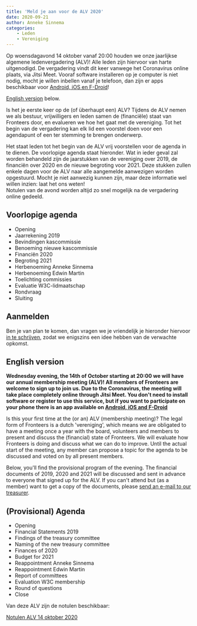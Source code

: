 ```yaml
---
title: 'Meld je aan voor de ALV 2020'
date: 2020-09-21
author: Anneke Sinnema
categories:
    - Leden
    - Vereniging
---
```


Op woensdagavond 14 oktober vanaf 20:00 houden we onze jaarlijkse algemene ledenvergadering (ALV)! Alle leden zijn hiervoor van harte uitgenodigd. De vergadering vindt dit keer vanwege het Coronavirus online plaats, via Jitsi Meet. Vooraf software installeren op je computer is niet nodig, mocht je willen inbellen vanaf je telefoon, dan zijn er apps beschikbaar voor [Android, iOS en F-Droid](https://jitsi.org/downloads/)!

[English version](#english-version) below.

Is het je eerste keer op de (of überhaupt een) ALV? Tijdens de ALV nemen we als bestuur, vrijwilligers en leden samen de (financiële) staat van Fronteers door, en evalueren we hoe het gaat met de vereniging. Tot het begin van de vergadering kan elk lid een voorstel doen voor een agendapunt of een ter stemming te brengen onderwerp.

Het staat leden tot het begin van de ALV vrij voorstellen voor de agenda in te dienen. De voorlopige agenda staat hieronder. Wat in ieder geval zal worden behandeld zijn de jaarstukken van de vereniging over 2019, de financiën over 2020 en de nieuwe begroting voor 2021. Deze stukken zullen enkele dagen voor de ALV naar alle aangemelde aanwezigen worden opgestuurd. Mocht je niet aanwezig kunnen zijn, maar deze informatie wel willen inzien: laat het ons weten!  
Notulen van de avond worden altijd zo snel mogelijk na de vergadering online gedeeld.

## Voorlopige agenda

-   Opening
-   Jaarrekening 2019
-   Bevindingen kascommissie
-   Benoeming nieuwe kascommissie
-   Financiën 2020
-   Begroting 2021
-   Herbenoeming Anneke Sinnema
-   Herbenoeming Edwin Martin
-   Toelichting commissies
-   Evaluatie W3C-lidmaatschap
-   Rondvraag
-   Sluiting

## Aanmelden

Ben je van plan te komen, dan vragen we je vriendelijk je hieronder hiervoor [in te schrijven](#formulier-1), zodat we enigszins een idee hebben van de verwachte opkomst.

## English version

**Wednesday evening, the 14th of October starting at 20:00 we will have our annual membership meeting (ALV)! All members of Fronteers are welcome to sign up to join us. Due to the Coronavirus, the meeting will take place completely online through Jitsi Meet. You don't need to install software or register to use this service, but if you want to participate on your phone there is an app available on [Android, iOS and F-Droid](https://jitsi.org/downloads/)**

Is this your first time at the (or an) ALV (membership meeting)? The legal form of Fronteers is a dutch 'vereniging', which means we are obligated to have a meeting once a year with the board, volunteers and members to present and discuss the (financial) state of Fronteers. We will evaluate how Fronteers is doing and discuss what we can do to improve. Until the actual start of the meeting, any member can propose a topic for the agenda to be discussed and voted on by all present members.

Below, you'll find the provisional program of the evening. The financial documents of 2019, 2020 and 2021 will be discussed and sent in advance to everyone that signed up for the ALV. If you can't attend but (as a member) want to get a copy of the documents, please [send an e-mail to our treasurer](mailto:penningmeester@fronteers.nl).

## (Provisional) Agenda

-   Opening
-   Financial Statements 2019
-   Findings of the treasury committee
-   Naming of the new treasury committee
-   Finances of 2020
-   Budget for 2021
-   Reappointment Anneke Sinnema
-   Reappointment Edwin Martin
-   Report of committees
-   Evaluation W3C membership
-   Round of questions
-   Close

Van deze ALV zijn de notulen beschikbaar:

[Notulen ALV 14 oktober 2020](https://fronteers.nl/vereniging/bestuur/notulen/notulen-alv-14-oktober-2020)

